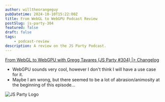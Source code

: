 ```yaml
---
author: willtheorangeguy
pubDatetime: 2024-10-10T15:22:00Z
title: From WebGL to WebGPU Podcast Review
postSlug: js-party-304
featured: false
draft: false
tags:
    - podcast-review
description: A review on the JS Party Podcast.
---
```


[From WebGL to WebGPU with Gregg Tavares (JS Party #304) |> Changelog](https://changelog.com/jsparty/304)

- WebGPU sounds very cool, however I don't think I will have a use case for it.
- Maybe I am wrong, but there seemed to be a lot of abrasion/animosity at the beginning of this episode...

![JS Party Logo](https://is1-ssl.mzstatic.com/image/thumb/Podcasts113/v4/8e/31/88/8e318808-56a6-b897-6f98-71cf214b54a3/mza_7508458937281322007.png/300x300bb.webp)
